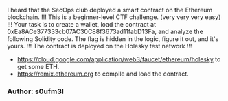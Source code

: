 I heard that the SecOps club deployed a smart contract on the Ethereum blockchain.
!!! This is a beginner-level CTF challenge. (very very very easy) !!!
Your task is to create a wallet, load the contract at 0xEa8ACe377333cb07AC30C88f3673ad11fabD13Fa, and analyze the following Solidity code. The flag is hidden in the logic, figure it out, and it's yours.
!!! The contract is deployed on the Holesky test network !!!
- https://cloud.google.com/application/web3/faucet/ethereum/holesky to get some ETH.
- https://remix.ethereum.org to compile and load the contract.

### Author: s0ufm3l